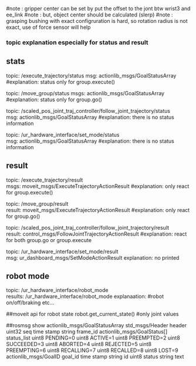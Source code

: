 #note : gripper center can be set by put the offset to the jont btw wrist3 and ee_link
#note : but, object center should be calculated (slerp)
#note : grasping bushing with exact configruration is hard, so rotation radius is not exact, use of force sensor will help 

### topic explanation especially for status and result
## stats
topic: /execute_trajectory/status
msg: actionlib_msgs/GoalStatusArray 
#explanation: status only for group.execute()

topic: /move_group/status
msgs: actionlib_msgs/GoalStatusArray
#explanation: status only for group.go()

topic: /scaled_pos_joint_traj_controller/follow_joint_trajectory/status   
msg: actionlib_msgs/GoalStatusArray 
#explanation: there is no status information

topic: /ur_hardware_interface/set_mode/status   
msg: actionlib_msgs/GoalStatusArray 
#explanation: there is no status information

## result
topic: /execute_trajectory/result   
msgs: moveit_msgs/ExecuteTrajectoryActionResult
#explanation: only react for group.execute()

topic: /move_group/result  
result: moveit_msgs/ExecuteTrajectoryActionResult
#explanation: only react for group.go()

topic: /scaled_pos_joint_traj_controller/follow_joint_trajectory/result   
result: control_msgs/FollowJointTrajectoryActionResult
#explanation: react for both group.go or group.execute

topic: /ur_hardware_interface/set_mode/result   
msg: ur_dashboard_msgs/SetModeActionResult
explanation: no printed

## robot mode
topic: /ur_hardware_interface/robot_mode   
results: /ur_hardware_interface/robot_mode 
explanaation: #robot on/off/braking etc...

##moveit api for robot state
robot.get_current_state() #only joint values

##rosmsg show actionlib_msgs/GoalStatusArray
std_msgs/Header header
  uint32 seq
  time stamp
  string frame_id
actionlib_msgs/GoalStatus[] status_list
  uint8 PENDING=0
  uint8 ACTIVE=1
  uint8 PREEMPTED=2
  uint8 SUCCEEDED=3
  uint8 ABORTED=4
  uint8 REJECTED=5
  uint8 PREEMPTING=6
  uint8 RECALLING=7
  uint8 RECALLED=8
  uint8 LOST=9
  actionlib_msgs/GoalID goal_id
    time stamp
    string id
  uint8 status
  string text

